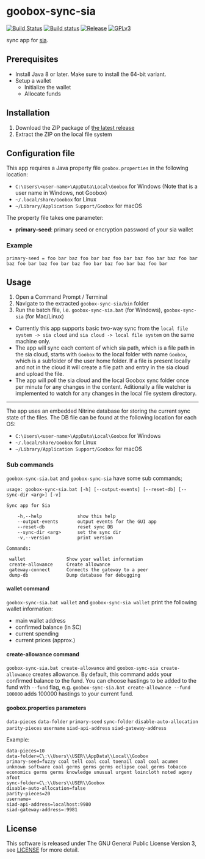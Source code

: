 # goobox-sync-sia
[![Build Status](https://travis-ci.org/GooBox/goobox-sync-sia.svg?branch=master)](https://travis-ci.org/GooBox/goobox-sync-sia)
[![Build status](https://ci.appveyor.com/api/projects/status/j4lv9lnd07o1qe5n/branch/master?svg=true)](https://ci.appveyor.com/project/jkawamoto/goobox-sync-sia/branch/master)
[![Release](https://img.shields.io/badge/release-0.2.1-brightgreen.svg)](https://github.com/GooBox/goobox-sync-sia/releases/tag/v0.2.1)
[![GPLv3](https://img.shields.io/badge/license-GPLv3-blue.svg)](https://www.gnu.org/copyleft/gpl.html)

sync app for [sia](https://sia.tech/).


## Prerequisites

- Install Java 8 or later. Make sure to install the 64-bit variant.
- Setup a wallet
  - Initialize the wallet
  - Allocate funds

## Installation

1. Download the ZIP package of [the latest release](https://github.com/GooBox/goobox-sync-sia/releases)
2. Extract the ZIP on the local file system


## Configuration file

This app requires a Java property file `goobox.properties` in the following location:

- `C:\Users\<user-name>\AppData\Local\Goobox` for Windows (Note that <user-name> is a user name in Windows, not Goobox)
- `~/.local/share/Goobox` for Linux
- `~/Library/Application Support/Goobox` for macOS

The property file takes one parameter:

- **primary-seed**: primary seed or encryption password of your sia wallet

### Example

```
primary-seed = foo bar baz foo bar baz foo bar baz foo bar baz foo bar baz foo bar baz foo bar baz foo bar baz foo bar baz foo bar
```

## Usage

1. Open a Command Prompt / Terminal
2. Navigate to the extracted `goobox-sync-sia/bin` folder
3. Run the batch file, i.e. `goobox-sync-sia.bat` (for Windows), `goobox-sync-sia` (for Mac/Linux)


- Currently this app supports basic two-way sync from the `local file system -> sia cloud` and `sia cloud -> local file system` on the same machine only.
- The app will sync each content of which sia path, which is a file path in the sia cloud, starts with `Goobox`
to the local folder with name `Goobox`, which is a subfolder of the user home folder. If a file is present locally and not in the cloud it will create a file path and entry in the sia cloud and upload the file.
- The app will poll the sia cloud and the local Goobox sync folder once per minute for any changes in the content. Aditionally a file watcher is implemented to watch for any changes in the local file system directory.

---------------------------------------------------------------------------------------------------------------------------------------

The app uses an embedded Nitrine database for storing the current sync state of the files. The DB file can be found at the following location for each OS:

- `C:\Users\<user-name>\AppData\Local\Goobox` for Windows
- `~/.local/share/Goobox` for Linux
- `~/Library/Application Support/Goobox` for macOS

### Sub commands

`goobox-sync-sia.bat` and `goobox-sync-sia` have some sub commands;

```
usage: goobox-sync-sia.bat [-h] [--output-events] [--reset-db] [--sync-dir <arg>] [-v]

Sync app for Sia

    -h,--help             show this help
    --output-events       output events for the GUI app
    --reset-db            reset sync DB
    --sync-dir <arg>      set the sync dir
    -v,--version          print version

Commands:

 wallet               Show your wallet information
 create-allowance     Create allowance
 gateway-connect      Connects the gateway to a peer
 dump-db              Dump database for debugging
```

#### wallet command

`goobox-sync-sia.bat wallet` and `goobox-sync-sia wallet` print the following wallet information:

  - main wallet address
  - confirmed balance (in SC)
  - current spending
  - current prices (approx.)

#### create-allowance command

`goobox-sync-sia.bat create-allowance` and `goobox-sync-sia create-allowance` creates allowance. By default, this command adds your confirmed balance to the fund. You can choose hastings to be added to the fund with `--fund` flag, e.g. `goobox-sync-sia.bat create-allowance --fund 100000` adds 100000 hastings to your current fund.

#### goobox.properties parameters

`data-pieces`
`data-folder`
`primary-seed`
`sync-folder`
`disable-auto-allocation`
`parity-pieces`
`username`
`siad-api-address`
`siad-gateway-address`

Example:

```
data-pieces=10
data-folder=C\:\\Users\\USER\\AppData\\Local\\Goobox
primary-seed=fuzzy coal tell coal coal toenail coal coal acumen unknown software coal germs germs germs eclipse coal germs tobacco economics germs germs knowledge unusual urgent loincloth noted agony afoot
sync-folder=C\:\\Users\\USER\\Goobox
disable-auto-allocation=false
parity-pieces=20
username=
siad-api-address=localhost:9980
siad-gateway-address=:9981
```

## License
This software is released under The GNU General Public License Version 3, see [LICENSE](LICENSE) for more detail.
